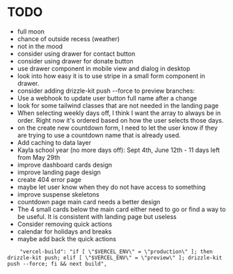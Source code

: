 # TODO

- full moon
- chance of outside recess (weather)
- not in the mood
- consider using drawer for contact button
- consider using drawer for donate button
- use drawer component in mobile view and dialog in desktop
- look into how easy it is to use stripe in a small form component in drawer.
- consider adding drizzle-kit push --force to preview branches:
- Use a webhook to update user button full name after a change
- look for some tailwind classes that are not needed in the landing page
- When selecting weekly days off, I think I want the array to always be in order. Right now it's ordered based on how the user selects those days.
- on the create new countdown form, I need to let the user know if they are trying to use a countdown name that is already used.
- Add caching to data layer
- Kayla school year (no more days off): Sept 4th, June 12th - 11 days left from May 29th
- improve dashboard cards design
- improve landing page design
- create 404 error page
- maybe let user know when they do not have access to something
- improve suspense skeletons
- countdown page main card needs a better design
- The 4 small cards below the main card either need to go or find a way to be useful. It is consistent with landing page but useless
- Consider removing quick actions
- calendar for holidays and breaks
- maybe add back the quick actions

```
    "vercel-build": "if [ \"$VERCEL_ENV\" = \"production\" ]; then drizzle-kit push; elif [ \"$VERCEL_ENV\" = \"preview\" ]; drizzle-kit push --force; fi && next build",
```
